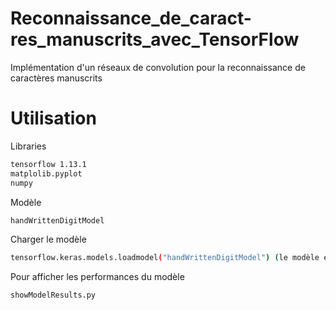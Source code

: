 # Reconnaissance_de_caract-res_manuscrits_avec_TensorFlow
Implémentation d'un réseaux de convolution pour la reconnaissance de caractères manuscrits 

# Utilisation
Libraries
```bash
tensorflow 1.13.1
matplolib.pyplot
numpy
```

Modèle
```bash
handWrittenDigitModel
```

Charger le modèle
```bash
tensorflow.keras.models.loadmodel("handWrittenDigitModel") (le modèle est déjà compilé)
```

Pour afficher les performances du modèle
```bash
showModelResults.py
```
